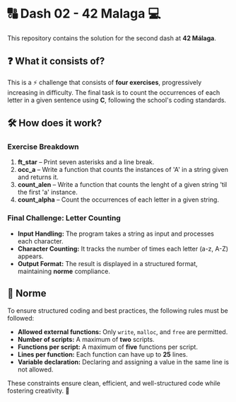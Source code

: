 # 🔠 Dash 02 - 42 Malaga 💻  

This repository contains the solution for the second dash at **42 Málaga**.  

## ❓ What it consists of?  

This is a ⚡ challenge that consists of **four exercises**, progressively increasing in difficulty. The final task is to count the occurrences of each letter in a given sentence using **C**, following the school's coding standards.  

## 🛠️ How does it work?  

### **Exercise Breakdown**  

1. **ft_star** – Print seven asterisks and a line break.
2. **occ_a** – Write a function that counts the instances of 'A' in a string given and returns it.
3. **count_alen** – Write a function that counts the lenght of a given string 'til the first 'a' instance.
4. **count_alpha** – Count the occurrences of each letter in a given string. 

### **Final Challenge: Letter Counting**  

- **Input Handling:** The program takes a string as input and processes each character.  
- **Character Counting:** It tracks the number of times each letter (a-z, A-Z) appears.  
- **Output Format:** The result is displayed in a structured format, maintaining **norme** compliance.  

## 📏 Norme  

To ensure structured coding and best practices, the following rules must be followed:  

- **Allowed external functions:** Only `write`, `malloc`, and `free` are permitted.  
- **Number of scripts:** A maximum of **two** scripts.  
- **Functions per script:** A maximum of **five** functions per script.  
- **Lines per function:** Each function can have up to **25** lines.  
- **Variable declaration:** Declaring and assigning a value in the same line is not allowed.  

These constraints ensure clean, efficient, and well-structured code while fostering creativity. 🚀

